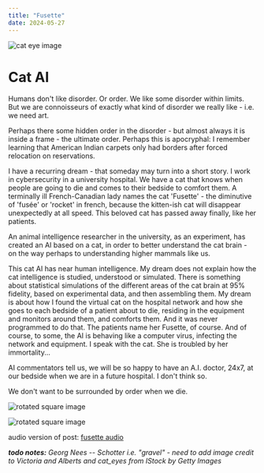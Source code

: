 ```yaml
---
title: "Fusette"
date: 2024-05-27
---
```

![cat eye image](/byothermeans-pages/assets/images/cats_eyes2-274.jpg)

# Cat AI

Humans don't like disorder. Or order. We like some disorder within limits. But we are connoisseurs of exactly what kind of disorder we really like - i.e. we need art. 

Perhaps there some hidden order in the disorder - but almost always it is inside a frame - the ultimate order. Perhaps this is apocryphal: I remember learning that American Indian carpets only had borders after forced relocation on reservations.

I have a recurring dream - that someday may turn into a short story. I work in cybersecurity in a university hospital. We have a cat that knows when people are going to die and comes to their bedside to comfort them. A terminally ill French-Canadian lady names the cat 'Fusette' - the diminutive of 'fusée' or 'rocket' in french, because the kitten-ish cat will disappear unexpectedly at all speed. This beloved cat has passed away finally, like her patients. 

An animal intelligence researcher in the university, as an experiment, has created an AI based on a cat, in order to better understand the cat brain - on the way perhaps to understanding higher mammals like us.

This cat AI has near human intelligence. My dream does not explain how the cat intelligence is studied, understood or simulated. There is something about statistical simulations of the different areas of the cat brain at 95% fidelity, based on experimental data, and then assembling them. My dream is about how I found the virtual cat on the hospital network and how she goes to each bedside of a patient about to die, residing in the equipment and monitors around them, and comforts them. And it was never programmed to do that. The patients name her Fusette, of course. And of course, to some, the AI is behaving like a computer virus, infecting the network and equipment. I speak with the cat. She is troubled by her immortality...

AI commentators tell us, we will be so happy to have an A.I. doctor, 24x7, at our bedside when we are in a future hospital. I don't think so.

We don't want to be surrounded by order when we die.

![rotated square image](https://framemark.vam.ac.uk/collections/2009CE0997/full/2200,/0/default.jpg)

![rotated square image](/byothermeans-pages/assets/images/Schotter.jpg) 

audio version of post: [fusette audio](/byothermeans-pages/assets/fusette.mp3) 

***todo notes:** Georg Nees -- Schotter i.e. "gravel" - need to add image credit to Victoria and Alberts and cat_eyes from IStock by Getty Images*